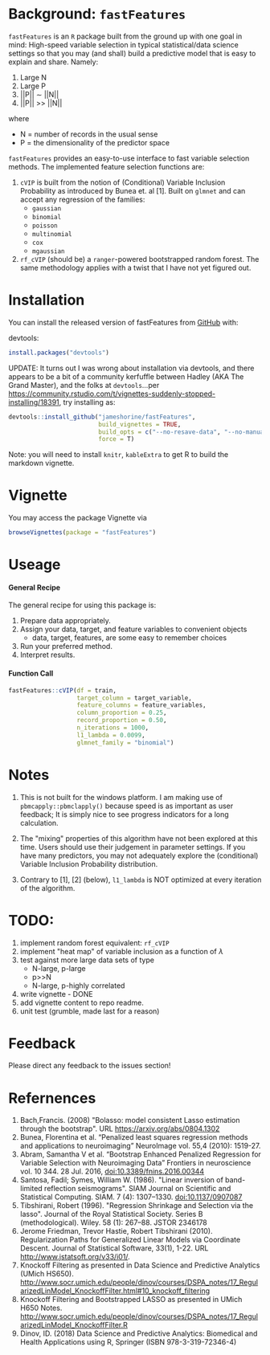 
<!-- README.md is generated from README.Rmd. Please edit that file -->
Background: `fastFeatures`
==========================

`fastFeatures` is an `R` package built from the ground up with one goal in mind: High-speed variable selection in typical statistical/data science settings so that you may (and shall) build a predictive model that is easy to explain and share. Namely:

1.  Large N
2.  Large P
3.  ||P|| ∼ ||N||
4.  ||P|| &gt;&gt; ||N||

where

-   N = number of records in the usual sense
-   P = the dimensionality of the predictor space

`fastFeatures` provides an easy-to-use interface to fast variable selection methods. The implemented feature selection functions are:

1.  `cVIP` is built from the notion of (Conditional) Variable Inclusion Probability as introduced by Bunea et. al \[1\]. Built on `glmnet` and can accept any regression of the families:
    -   `gaussian`
    -   `binomial`
    -   `poisson`
    -   `multinomial`
    -   `cox`
    -   `mgaussian`
2.  `rf_cVIP` (should be) a `ranger`-powered bootstrapped random forest. The same methodology applies with a twist that I have not yet figured out.

Installation
============

You can install the released version of fastFeatures from [GitHub](https://github.com/) with:

devtools:

``` r
install.packages("devtools")
```

UPDATE: It turns out I was wrong about installation via devtools, and there appears to be a bit of a community kerfuffle between Hadley (AKA The Grand Master), and the folks at `devtools`...per <https://community.rstudio.com/t/vignettes-suddenly-stopped-installing/18391>, try installing as:

``` r
devtools::install_github("jameshorine/fastFeatures", 
                         build_vignettes = TRUE,
                         build_opts = c("--no-resave-data", "--no-manual"),
                         force = T)
```

Note: you will need to install `knitr`, `kableExtra` to get R to build the markdown vignette.

Vignette
========

You may access the package Vignette via

``` r
browseVignettes(package = "fastFeatures")
```

Useage
======

#### General Recipe

The general recipe for using this package is:

1.  Prepare data appropriately.
2.  Assign your data, target, and feature variables to convenient objects
    -   data, target, features, are some easy to remember choices
3.  Run your preferred method.
4.  Interpret results.

#### Function Call

``` r
fastFeatures::cVIP(df = train,
                   target_column = target_variable,
                   feature_columns = feature_variables,
                   column_proportion = 0.25,
                   record_proportion = 0.50,
                   n_iterations = 1000,
                   l1_lambda = 0.0099,
                   glmnet_family = "binomial")
```

Notes
=====

1.  This is not built for the windows platform. I am making use of `pbmcapply::pbmclapply()` because speed is as important as user feedback; It is simply nice to see progress indicators for a long calculation.

2.  The "mixing" properties of this algorithm have not been explored at this time. Users should use their judgement in parameter settings. If you have many predictors, you may not adequately explore the (conditional) Variable Inclusion Probability distribution.

3.  Contrary to \[1\], \[2\] (below), `l1_lambda` is NOT optimized at every iteration of the algorithm.

TODO:
=====

1.  implement random forest equivalent: `rf_cVIP`
2.  implement "heat map" of variable inclusion as a function of *λ*
3.  test against more large data sets of type
    -   N-large, p-large
    -   p&gt;&gt;N
    -   N-large, p-highly correlated
4.  write vignette - DONE
5.  add vignette content to repo readme.
6.  unit test (grumble, made last for a reason)

Feedback
========

Please direct any feedback to the issues section!

Refernences
===========

1.  Bach,Francis. (2008) "Bolasso: model consistent Lasso estimation through the bootstrap". URL <https://arxiv.org/abs/0804.1302>
2.  Bunea, Florentina et al. “Penalized least squares regression methods and applications to neuroimaging” NeuroImage vol. 55,4 (2010): 1519-27.
3.  Abram, Samantha V et al. “Bootstrap Enhanced Penalized Regression for Variable Selection with Neuroimaging Data” Frontiers in neuroscience vol. 10 344. 28 Jul. 2016, <doi:10.3389/fnins.2016.00344>
4.  Santosa, Fadil; Symes, William W. (1986). "Linear inversion of band-limited reflection seismograms". SIAM Journal on Scientific and Statistical Computing. SIAM. 7 (4): 1307–1330. <doi:10.1137/0907087>
5.  Tibshirani, Robert (1996). "Regression Shrinkage and Selection via the lasso". Journal of the Royal Statistical Society. Series B (methodological). Wiley. 58 (1): 267–88. JSTOR 2346178
6.  Jerome Friedman, Trevor Hastie, Robert Tibshirani (2010). Regularization Paths for Generalized Linear Models via Coordinate Descent. Journal of Statistical Software, 33(1), 1-22. URL <http://www.jstatsoft.org/v33/i01/>.
7.  Knockoff Filtering as presented in Data Science and Predictive Analytics (UMich HS650). <http://www.socr.umich.edu/people/dinov/courses/DSPA_notes/17_RegularizedLinModel_KnockoffFilter.html#10_knockoff_filtering>
8.  Knockoff Filtering and Bootstrapped LASSO as presented in UMich H650 Notes. <http://www.socr.umich.edu/people/dinov/courses/DSPA_notes/17_RegularizedLinModel_KnockoffFilter.R>
9.  Dinov, ID. (2018) Data Science and Predictive Analytics: Biomedical and Health Applications using R, Springer (ISBN 978-3-319-72346-4)
